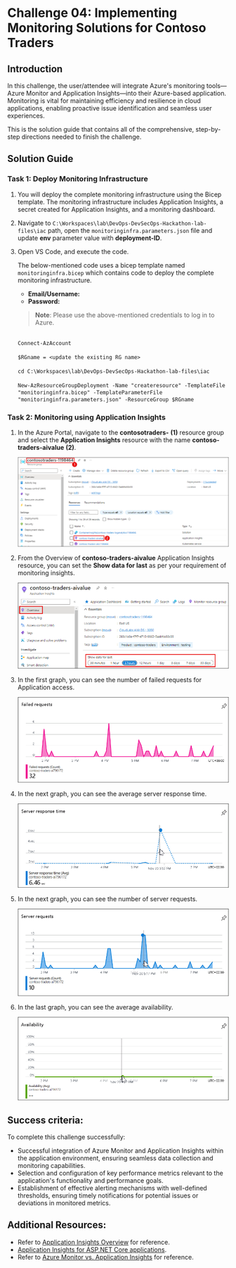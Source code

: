# Challenge 04: Implementing Monitoring Solutions for Contoso Traders

## Introduction

In this challenge, the user/attendee will integrate Azure's monitoring tools—Azure Monitor and Application Insights—into their Azure-based application. Monitoring is vital for maintaining efficiency and resilience in cloud applications, enabling proactive issue identification and seamless user experiences.

This is the solution guide that contains all of the comprehensive, step-by-step directions needed to finish the challenge.

## Solution Guide

### Task 1: Deploy Monitoring Infrastructure

1. You will deploy the complete monitoring infrastructure using the Bicep template. The monitoring infrastructure includes Application Insights, a secret created for Application Insights, and a monitoring dashboard.

1. Navigate to `C:\Workspaces\lab\DevOps-DevSecOps-Hackathon-lab-files\iac` path, open the `monitoringinfra.parameters.json` file and update **env** parameter value with **deployment-ID**.

1. Open VS Code, and execute the code.

   The below-mentioned code uses a bicep template named `monitoringinfra.bicep` which contains code to deploy the complete monitoring infrastructure.
   
   - **Email/Username:** <inject key="GitHubUsername"></inject>
   - **Password:** <inject key="GitHubPassword"></inject>

   >**Note**: Please use the above-mentioned credentials to log in to Azure.
   
   ```
   
   Connect-AzAccount 
   
   $RGname = <update the existing RG name>
   
   cd C:\Workspaces\lab\DevOps-DevSecOps-Hackathon-lab-files\iac
   
   New-AzResourceGroupDeployment -Name "createresource" -TemplateFile "monitoringinfra.bicep" -TemplateParameterFile "monitoringinfra.parameters.json" -ResourceGroup $RGname
   ```

### Task 2: Monitoring using Application Insights

1. In the Azure Portal, navigate to the **contosotraders-<inject key="Deploymentid" enableCopy="false" />** **(1)** resource group and select the **Application Insights** resource with the name  **contoso-traders-aivalue** **(2)**.

   ![](../media/cl4-t2-s1.png)
   
1. From the Overview of **contoso-traders-aivalue** Application Insights resource, you can set the **Show data for last** as per your requirement of monitoring insights.

   ![](../media/cl4-t2-s2.png)
   
1. In the first graph, you can see the number of failed requests for Application access.

   ![](../media/upd-ex6-t1-failedrequests.png)
   
1. In the next graph, you can see the average server response time.

   ![](../media/upd-ex6-t1-server-response-time.png)
   
1. In the next graph, you can see the number of server requests.

   ![](../media/upd-ex6-t1-server-requests.png)
   
1. In the last graph, you can see the average availability.

   ![](../media/upd-ex6-t1-availability.png)  

## Success criteria:
To complete this challenge successfully:

- Successful integration of Azure Monitor and Application Insights within the application environment, ensuring seamless data collection and monitoring capabilities.
- Selection and configuration of key performance metrics relevant to the application's functionality and performance goals.
- Establishment of effective alerting mechanisms with well-defined thresholds, ensuring timely notifications for potential issues or deviations in monitored metrics.

## Additional Resources:

- Refer to [Application Insights Overview](https://learn.microsoft.com/en-us/azure/azure-monitor/app/app-insights-overview) for reference.
- [Application Insights for ASP.NET Core applications](https://learn.microsoft.com/en-us/azure/azure-monitor/app/asp-net-core?tabs=netcorenew%2Cnetcore6).
- Refer to [Azure Monitor vs. Application Insights](https://azurelib.com/azure-monitor-vs-application-insights/) for reference.
